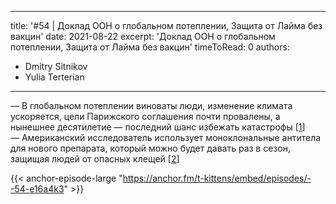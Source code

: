 
---
title: '#54 | Доклад ООН о глобальном потеплении, Защита от Лайма без вакцин'
date: 2021-08-22
excerpt: 'Доклад ООН о глобальном потеплении, Защита от Лайма без вакцин'
timeToRead: 0
authors:
  - Dmitry Sitnikov
  - Yulia Terterian
---

— В глобальном потеплении виноваты люди, изменение климата ускоряется, цели Парижского соглашения почти провалены, а нынешнее десятилетие — последний шанс избежать катастрофы [[1](https://thebell.io/krasnyj-kod-dlya-chelovechestva-glavnye-vyvody-novogo-doklada-oon-o-globalnom-poteplenii)]<br/>
— Американский исследователь использует моноклональные антитела для нового препарата, который можно будет давать раз в сезон, защищая людей от опасных клещей [[2](https://www.outsideonline.com/health/wellness/lyme-disease-prevention-antibody-shot/)]

{{< anchor-episode-large "https://anchor.fm/t-kittens/embed/episodes/--54-e16a4k3" >}}
